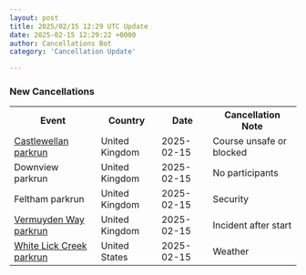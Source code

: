 ```yaml
---
layout: post
title: 2025/02/15 12:29 UTC Update
date: 2025-02-15 12:29:22 +0000
author: Cancellations Bot
category: 'Cancellation Update'

---
```


<h3>New Cancellations</h3>
<div class='hscrollable'>
<table style='width: 100%'>
    <tr>
        <th>Event</th>
        <th>Country</th>
        <th>Date</th>
        <th>Cancellation Note</th>
    </tr>
    <tr>
        <td><a href="https://www.parkrun.org.uk/castlewellan">Castlewellan parkrun</a></td>
        <td>United Kingdom</td>
        <td>2025-02-15</td>
        <td>Course unsafe or blocked</td>
    </tr>
    <tr>
        <td>Downview parkrun</td>
        <td>United Kingdom</td>
        <td>2025-02-15</td>
        <td>No participants</td>
    </tr>
    <tr>
        <td>Feltham parkrun</td>
        <td>United Kingdom</td>
        <td>2025-02-15</td>
        <td>Security</td>
    </tr>
    <tr>
        <td><a href="https://www.parkrun.org.uk/vermuydenway">Vermuyden Way parkrun</a></td>
        <td>United Kingdom</td>
        <td>2025-02-15</td>
        <td>Incident after start</td>
    </tr>
    <tr>
        <td><a href="https://www.parkrun.us/whitelickcreek">White Lick Creek parkrun</a></td>
        <td>United States</td>
        <td>2025-02-15</td>
        <td>Weather</td>
    </tr>
</table>
</div>
